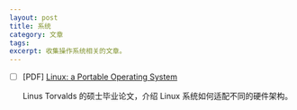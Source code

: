 ```yaml
---
layout: post
title: 系统
category: 文章
tags: 
excerpt: 收集操作系统相关的文章。
---
```


- [ ] [PDF] [Linux: a Portable Operating System](https://www.cs.helsinki.fi/u/kutvonen/index_files/linus.pdf)

  

  Linus Torvalds 的硕士毕业论文，介绍 Linux 系统如何适配不同的硬件架构。


